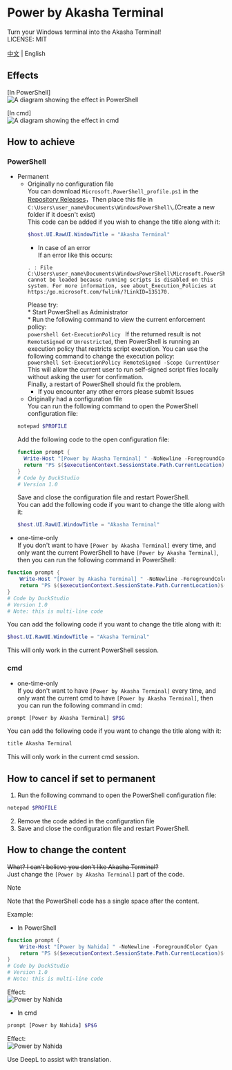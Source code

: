 # Power by Akasha Terminal

Turn your Windows terminal into the Akasha Terminal!<br>
LICENSE: MIT<br>

[中文](https://github.com/DuckDuckStudio/power_by_akasha_terminal/blob/main/README.md) | English

## Effects

[In PowerShell]<br>
![A diagram showing the effect in PowerShell](https://duckduckstudio.github.io/power_by_akasha_terminal/PowerShell中的效果展示图.png)<br>

[In cmd]<br>
![A diagram showing the effect in cmd](https://duckduckstudio.github.io/power_by_akasha_terminal/cmd中的效果展示图.png)<br>

## How to achieve

### PowerShell
* Permanent<br>
  * Originally no configuration file<br>
    You can download `Microsoft.PowerShell_profile.ps1` in the [Repository Releases](https://github.com/DuckDuckStudio/power_by_akasha_terminal/releases/)，Then place this file in `C:\Users\user_name\Documents\WindowsPowerShell\`.(Create a new folder if it doesn't exist)<br>
      This code can be added if you wish to change the title along with it:<br>
      ```powershell
      $host.UI.RawUI.WindowTitle = "Akasha Terminal"
      ```
      * In case of an error<br>
      If an error like this occurs:<br>
      ```
      . : File C:\Users\user_name\Documents\WindowsPowerShell\Microsoft.PowerShell_profile.ps1 cannot be loaded because running scripts is disabled on this system. For more information, see about_Execution_Policies at https:/go.microsoft.com/fwlink/?LinkID=135170.
      ```
      Please try:<br>
        * Start PowerShell as Administrator<br>
        * Run the following command to view the current enforcement policy:<br>
        ```powershell
        Get-ExecutionPolicy
        ```
        If the returned result is not `RemoteSigned` or `Unrestricted`, then PowerShell is running an execution policy that restricts script execution. You can use the following command to change the execution policy:<br>
        ```powershell
        Set-ExecutionPolicy RemoteSigned -Scope CurrentUser
        ```
        This will allow the current user to run self-signed script files locally without asking the user for confirmation.<br>
        Finally, a restart of PowerShell should fix the problem.<br>
      * If you encounter any other errors please submit Issues<br>
  * Originally had a configuration file<br>
  You can run the following command to open the PowerShell configuration file:<br>
  ```powershell
  notepad $PROFILE
  ```
  Add the following code to the open configuration file:
  ```powershell
  function prompt {
    Write-Host "[Power by Akasha Terminal] " -NoNewline -ForegroundColor Cyan
    return "PS $($executionContext.SessionState.Path.CurrentLocation)$('>' * ($nestedPromptLevel + 1)) "
  }
  # Code by DuckStudio
  # Version 1.0
  ```
  Save and close the configuration file and restart PowerShell.<br>
  You can add the following code if you want to change the title along with it:<br>
  ```powershell
  $host.UI.RawUI.WindowTitle = "Akasha Terminal"
  ```
* one-time-only<br>
If you don't want to have `[Power by Akasha Terminal]` every time, and only want the current PowerShell to have `[Power by Akasha Terminal]`, then you can run the following command in PowerShell:
```powershell
function prompt {
    Write-Host "[Power by Akasha Terminal] " -NoNewline -ForegroundColor Cyan
    return "PS $($executionContext.SessionState.Path.CurrentLocation)$('>' * ($nestedPromptLevel + 1)) "
}
# Code by DuckStudio
# Version 1.0
# Note: this is multi-line code
```
You can add the following code if you want to change the title along with it:<br>
```powershell
$host.UI.RawUI.WindowTitle = "Akasha Terminal"
```
This will only work in the current PowerShell session.<br>

### cmd

* one-time-only<br>
If you don't want to have `[Power by Akasha Terminal]` every time, and only want the current cmd to have `[Power by Akasha Terminal]`, then you can run the following command in cmd:<br>
```bash
prompt [Power by Akasha Terminal] $P$G
```
You can add the following code if you want to change the title along with it:<br>
```bash
title Akasha Terminal
```
This will only work in the current cmd session.<br>

## How to cancel if set to permanent

1. Run the following command to open the PowerShell configuration file:<br>
  ```powershell
  notepad $PROFILE
  ```
2. Remove the code added in the configuration file<br>
3. Save and close the configuration file and restart PowerShell.<br>

## How to change the content

~~What? I can't believe you don't like Akasha Terminal?~~<br>
Just change the `[Power by Akasha Terminal]` part of the code.<br>

> [!NOTE]
> Note that the PowerShell code has a single space after the content.<br>

Example:<br>
* In PowerShell<br>
```powershell
function prompt {
    Write-Host "[Power by Nahida] " -NoNewline -ForegroundColor Cyan
    return "PS $($executionContext.SessionState.Path.CurrentLocation)$('>' * ($nestedPromptLevel + 1)) "
}
# Code by DuckStudio
# Version 1.0
# Note: this is multi-line code
```
Effect:<br>
![Power by Nahida](https://duckduckstudio.github.io/power_by_akasha_terminal/PowerShell-纳西妲.png)<br>
* In cmd<br>
```bash
prompt [Power by Nahida] $P$G
```
Effect:<br>
![Power by Nahida](https://duckduckstudio.github.io/power_by_akasha_terminal/cmd-纳西妲.png)<br>

Use DeepL to assist with translation.<br>